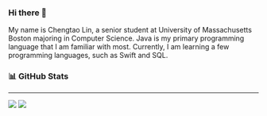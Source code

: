 ### Hi there 👋

<!--
**TaoLyn838/TaoLyn838** is a ✨ _special_ ✨ repository because its `README.md` (this file) appears on your GitHub profile.

Here are some ideas to get you started:

- 🔭 I’m currently working on ...
- 🌱 I’m currently learning ...
- 👯 I’m looking to collaborate on ...
- 🤔 I’m looking for help with ...
- 💬 Ask me about ...
- 📫 How to reach me: ...
- 😄 Pronouns: ...
- ⚡ Fun fact: ...
-->

My name is Chengtao Lin, a senior student at University of Massachusetts Boston majoring in Computer Science. Java is my primary programming language that I am familiar with most. Currently, I am learning a few programming languages, such as Swift and SQL. 

### 📊 GitHub Stats
---
<img src="https://github-readme-stats.vercel.app/api?username=TaoLyn838&theme=blue-green"/>

<img src="https://github-readme-stats.vercel.app/api/top-langs/?username=TaoLyn838&theme=blue-green"/>
